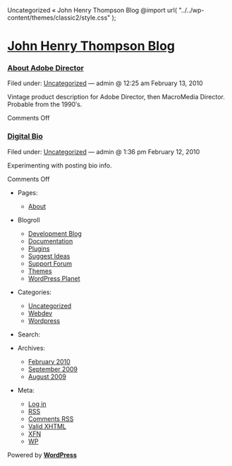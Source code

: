  Uncategorized « John Henry Thompson Blog @import url( "../../wp-content/themes/classic2/style.css" );            

[John Henry Thompson Blog](../../index.md)
============================================

### [About Adobe Director](../../2010/02/13/about-adobe-director/index.md)

Filed under: [Uncategorized](index.html "View all posts in Uncategorized") — admin @ 12:25 am February 13, 2010

Vintage product description for Adobe Director, then MacroMedia Director.  
Probable from the 1990′s.

Comments Off

### [Digital Bio](../../2010/02/12/digital-bio/index.md)

Filed under: [Uncategorized](index.html "View all posts in Uncategorized") — admin @ 1:36 pm February 12, 2010

Experimenting with posting bio info.

Comments Off

*   Pages:
    *   [About](../../about/index.html "About")
*   Blogroll
    *   [Development Blog](http://wordpress.org/development/)
    *   [Documentation](http://codex.wordpress.org/)
    *   [Plugins](http://wordpress.org/extend/plugins/)
    *   [Suggest Ideas](http://wordpress.org/extend/ideas/)
    *   [Support Forum](http://wordpress.org/support/)
    *   [Themes](http://wordpress.org/extend/themes/)
    *   [WordPress Planet](http://planet.wordpress.org/)
*   Categories:
    *   [Uncategorized](index.html "View all posts filed under Uncategorized")
    *   [Webdev](../webdev/index.html "View all posts filed under Webdev")
    *   [Wordpress](../wordpress/index.html "View all posts filed under Wordpress")
*   Search:
    
      
    
*   Archives:
    *   [February 2010](../../2010/02/index.html "February 2010")
    *   [September 2009](../../2009/09/index.html "September 2009")
    *   [August 2009](../../2009/08/index.html "August 2009")
*   Meta:
    *   [Log in](../../wp-login.php.md)
    *   [RSS](../../feed/index.rss "Syndicate this site using RSS")
    *   [Comments RSS](../../comments/feed/index.rss "The latest comments to all posts in RSS")
    *   [Valid XHTML](http://validator.w3.org/check/referer "This page validates as XHTML 1.0 Transitional")
    *   [XFN](http://gmpg.org/xfn/)
    *   [WP](http://wordpress.org/ "Powered by WordPress, state-of-the-art semantic personal publishing platform.")

Powered by [**WordPress**](http://wordpress.org/ "Powered by WordPress, state-of-the-art semantic personal publishing platform.")